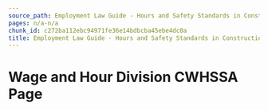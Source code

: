 ```yaml
---
source_path: Employment Law Guide - Hours and Safety Standards in Construction Contracts.md
pages: n/a-n/a
chunk_id: c272ba112ebc94971fe36e14bdbcba45ebe4dc0a
title: Employment Law Guide - Hours and Safety Standards in Construction Contracts
---
```

# Wage and Hour Division CWHSSA Page
